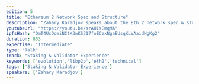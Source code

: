 ```yaml
---
edition: 5
title: "Ethereum 2 Network Spec and Structure"
description: "Zahary Karadjov speaks about the Eth 2 network spec & structure."
youtubeUrl: "https://youtu.be/srAUIsEmqMA"
ipfsHash: "QmT4UcQoeiNCtK3wKS317foECzxNgaEUsqKLVAaidHgKg2"
duration: 853
expertise: "Intermediate"
type: "Talk"
track: "Staking & Validator Experience"
keywords: ['evolution','libp2p','eth2','technical']
tags: ['Staking & Validator Experience']
speakers: ['Zahary Karadjov']
---
```

